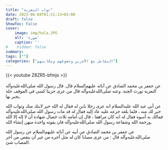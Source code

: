 ```yaml
---
title: "ثواب التعزية"
date: 2023-06-04T01:21:13+03:00
draft: false
ShowToc: False
cover:
    image: img/hala.JPG
    alt: 'صورة'
    caption: ''
#    hidden: false
summary: 
tags: [""]
categories: ["التعامل مع الآخرين وحقوقهم ومكانتهم"]
---
```

{{< youtube Z8ZR5-bfmjo >}}  
 <br>
عن جعفر بن محمد الصادق عن آبائه عليهم‌السلام قال.
قال رسول الله صلى‌الله‌عليه‌وآله التعزية تورث الجنة.
وعنه صلى‌الله‌عليه‌وآله قال من عزى حزينا كسى في الموقف حلة يجبر بها.

عن أبي
عبد الله عليه‌السلام انه عزى رجلا بابن له فقال له الله خير لابنك منك وثواب
الله خير لك منه ، فلما بلغه جزعه عليه عاد إليه فقال له قد مات
رسول الله صلى‌الله‌عليه‌وآله فمالك به أسوة فقال له انه كان مراهقا ، قال إن أمامه
ثلاث خصال شهادة أن لا إله إلا الله ورحمة الله وشفاعة رسول الله صلى‌الله‌عليه‌وآله
فان يفوته واحدة منهن إنشاء الله.

عن جعفر بن
محمد الصادق عن أبيه عن آبائه عليهم‌السلام عن رسول الله صلى‌الله‌عليه‌وآله قال : من عزى مصابا كان له مثل أجره من غير أن ينقص من أجر المصاب شئ.



